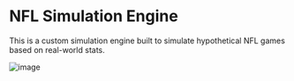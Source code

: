 # NFL Simulation Engine
This is a custom simulation engine built to simulate hypothetical NFL games based on real-world stats.

![image](https://github.com/user-attachments/assets/6aacf474-2d06-4e2f-a11d-f1ee12de180b)

